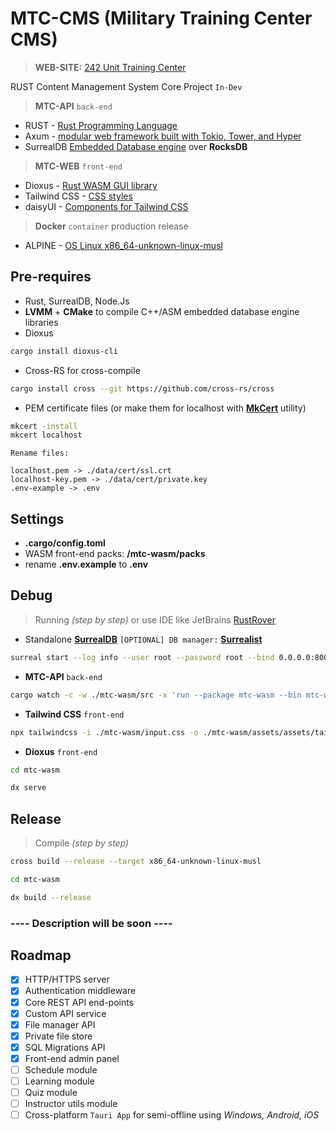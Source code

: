 # MTC-CMS (Military Training Center CMS) 
>**WEB-SITE:** [242 Unit Training Center](https://242.org.ua)

RUST Content Management System Core Project `In-Dev`

> **MTC-API** `back-end`
- RUST - [Rust Programming Language](https://www.rust-lang.org/)
- Axum - [modular web framework built with Tokio, Tower, and Hyper](https://github.com/tokio-rs/axum)
- SurrealDB [Embedded Database engine](https://surrealdb.com/) over **RocksDB**
> **MTC-WEB** `front-end`
- Dioxus - [Rust WASM GUI library](https://dioxuslabs.com/)
- Tailwind CSS - [CSS styles](https://tailwindcss.com/)
- daisyUI - [Components for Tailwind CSS](https://daisyui.com/)

> **Docker** `container` production release
- ALPINE - [OS Linux x86_64-unknown-linux-musl](https://www.alpinelinux.org/)

## Pre-requires
- Rust, SurrealDB, Node.Js
- **LVMM** + **CMake** to compile C++/ASM embedded database engine libraries
- Dioxus
```bash
cargo install dioxus-cli
```
- Cross-RS for cross-compile
```bash
cargo install cross --git https://github.com/cross-rs/cross
```
- PEM certificate files (or make them for localhost with [**MkCert**](https://github.com/Subash/mkcert) utility)
```bash
mkcert -install
mkcert localhost
```
```
Rename files:
 
localhost.pem -> ./data/cert/ssl.crt
localhost-key.pem -> ./data/cert/private.key
.env-example -> .env
```

## Settings
- **.cargo/config.toml**
- WASM front-end packs: **/mtc-wasm/packs**
- rename **.env.example** to **.env**

## Debug
> Running *(step by step)* or use IDE like JetBrains [RustRover](https://www.jetbrains.com/rust/)
- Standalone [**SurrealDB**](https://surrealdb.com) `[OPTIONAL] DB manager:` [**Surrealist**](https://surrealdb.com/surrealist)
```bash 
surreal start --log info --user root --password root --bind 0.0.0.0:8000 rocksdb://./data/db
```
- **MTC-API** `back-end`
```bash
cargo watch -c -w ./mtc-wasm/src -x 'run --package mtc-wasm --bin mtc-wasm'
```
- **Tailwind CSS** `front-end`
```bash
npx tailwindcss -i ./mtc-wasm/input.css -o ./mtc-wasm/assets/assets/tailwind.css --watch --minify
```
- **Dioxus** `front-end`
```bash
cd mtc-wasm
```
```bash
dx serve
```

## Release
> Compile *(step by step)*
```bash 
cross build --release --target x86_64-unknown-linux-musl
```
```bash
cd mtc-wasm
```
```bash
dx build --release
```

### ---- Description will be soon ----

## Roadmap
- [x] HTTP/HTTPS server
- [x] Authentication middleware
- [x] Core REST API end-points
- [x] Custom API service
- [x] File manager API
- [x] Private file store
- [x] SQL Migrations API 
- [x] Front-end admin panel
- [ ] Schedule module
- [ ] Learning module
- [ ] Quiz module
- [ ] Instructor utils module
- [ ] Cross-platform `Tauri App` for semi-offline using *Windows, Android, iOS*